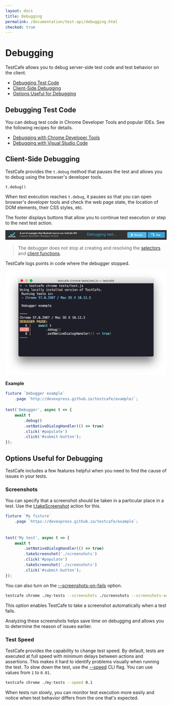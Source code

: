 ```yaml
---
layout: docs
title: Debugging
permalink: /documentation/test-api/debugging.html
checked: true
---
```

# Debugging

TestCafe allows you to debug server-side test code and test behavior on the client.

* [Debugging Test Code](#debugging-test-code)
* [Client-Side Debugging](#client-side-debugging)
* [Options Useful for Debugging](#options-useful-for-debugging)

## Debugging Test Code

You can debug test code in Chrome Developer Tools and popular IDEs. See the following recipes for details.

* [Debugging with Chrome Developer Tools](../recipes/debugging-with-chrome-dev-tools.md)
* [Debugging with Visual Studio Code](../recipes/debugging-with-visual-studio-code.md)

## Client-Side Debugging

TestCafe provides the `t.debug` method that pauses the test and allows you to debug using the browser's developer tools.

```text
t.debug()
```

When test execution reaches `t.debug`, it pauses so that you can open browser's developer tools
and check the web page state, the location of DOM elements, their CSS styles, etc.

The footer displays buttons that allow you to continue test execution or step to the next test action.

![Page Footer when Debugging on a Client](../../images/debugging/client-debugging-footer.png)

> The debugger does not stop at creating and resolving the [selectors](selecting-page-elements/selectors.md) and [client functions](obtaining-data-from-the-client.md).

TestCafe logs points in code where the debugger stopped.

![Logging Debugger Breakpoints](../../images/debugging/log-debugger.png)

**Example**

```js
fixture `Debugger example`
    .page `http://devexpress.github.io/testcafe/example/`;

test('Debugger', async t => {
    await t
        .debug()
        .setNativeDialogHandler(() => true)
        .click('#populate')
        .click('#submit-button');
});
```

## Options Useful for Debugging

TestCafe includes a few features helpful when you need to find the cause of issues in your tests.

### Screenshots

You can specify that a screenshot should be taken in a particular place in a test.
Use the [t.takeScreenshot](actions/take-screenshot.md) action for this.

```js
fixture `My fixture`
    .page `https://devexpress.github.io/testcafe/example`;


test('My test', async t => {
    await t
        .setNativeDialogHandler(() => true)
        .takeScreenshot('./screenshots')
        .click('#populate')
        .takeScreenshot('./screenshots')
        .click('#submit-button');
});
```

You can also turn on the [--screenshots-on-fails](../using-testcafe/command-line-interface.md#-s---screenshots-on-fails)
option.

```sh
testcafe chrome ./my-tests --screenshots ./screenshots --screenshots-on-fails
```

This option enables TestCafe to take a screenshot automatically when a test fails.

Analyzing these screenshots helps save time on debugging and allows you to determine the reason of issues earlier.

### Test Speed

TestCafe provides the capability to change test speed. By default, tests are executed at full speed with minimum delays between actions and assertions.
This makes it hard to identify problems visually when running the test.
To slow down the test, use the [--speed](../using-testcafe/command-line-interface.md#--speed-factor)
CLI flag. You can use values from `1` to `0.01`.

```sh
testcafe chrome ./my-tests --speed 0.1
```

When tests run slowly, you can monitor test execution more easily and notice when test behavior differs from the one that's expected.